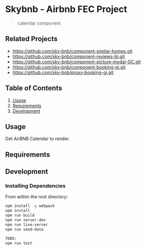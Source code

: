 # Skybnb - Airbnb FEC Project

> calendar component

## Related Projects

  - https://github.com/sky-bnb/component-similar-homes.git
  - https://github.com/sky-bnb/component-reviews-bl.git
  - https://github.com/sky-bnb/component-picture-modal-GC.git
  - https://github.com/sky-bnb/component-booking-gi.git
  - https://github.com/sky-bnb/proxy-booking-gi.git

## Table of Contents

1. [Usage](#Usage)
1. [Requirements](#requirements)
1. [Development](#development)

## Usage

Get AirBNB Calendar to render.

## Requirements

## Development

### Installing Dependencies

From within the root directory:

```sh
npm install -g webpack
npm install
npm run build
npm run server-dev
npm run live-server
npm run seed-data

TODO:
npm run test
```